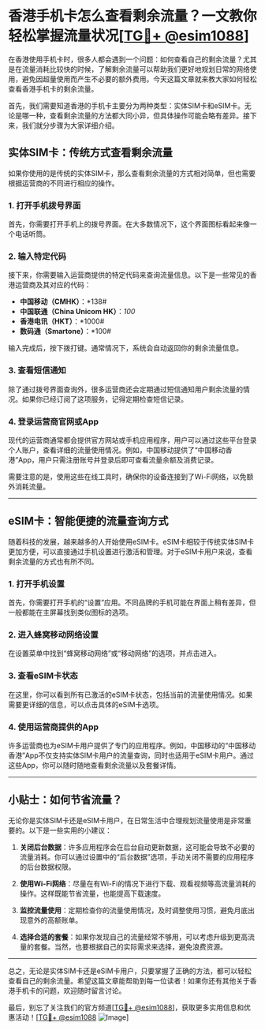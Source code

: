 # 香港手机卡怎么查看剩余流量？一文教你轻松掌握流量状况[[TG💪+ @esim1088](https://t.me/s/esim1088)]

在香港使用手机卡时，很多人都会遇到一个问题：如何查看自己的剩余流量？尤其是在流量消耗比较快的时候，了解剩余流量可以帮助我们更好地规划日常的网络使用，避免因超量使用而产生不必要的额外费用。今天这篇文章就来教大家如何轻松查看香港手机卡的剩余流量。

首先，我们需要知道香港的手机卡主要分为两种类型：实体SIM卡和eSIM卡。无论是哪一种，查看剩余流量的方法都大同小异，但具体操作可能会略有差异。接下来，我们就分步骤为大家详细介绍。

## 实体SIM卡：传统方式查看剩余流量

如果你使用的是传统的实体SIM卡，那么查看剩余流量的方式相对简单，但也需要根据运营商的不同进行相应的操作。

### 1. 打开手机拨号界面
首先，你需要打开手机上的拨号界面。在大多数情况下，这个界面图标看起来像一个电话听筒。

### 2. 输入特定代码
接下来，你需要输入运营商提供的特定代码来查询流量信息。以下是一些常见的香港运营商及其对应的代码：

- **中国移动（CMHK）**：*138#
- **中国联通（China Unicom HK）**：*100*
- **香港电讯（HKT）**：*1000#
- **数码通（Smartone）**：*100#

输入完成后，按下拨打键。通常情况下，系统会自动返回你的剩余流量信息。

### 3. 查看短信通知
除了通过拨号界面查询外，很多运营商还会定期通过短信通知用户剩余流量的情况。如果你已经订阅了这项服务，记得定期检查短信记录。

### 4. 登录运营商官网或App
现代的运营商通常都会提供官方网站或手机应用程序，用户可以通过这些平台登录个人账户，查看详细的流量使用情况。例如，中国移动提供了“中国移动香港”App，用户只需注册账号并登录后即可查看流量余额及消费记录。

需要注意的是，使用这些在线工具时，确保你的设备连接到了Wi-Fi网络，以免额外消耗流量。

---

## eSIM卡：智能便捷的流量查询方式

随着科技的发展，越来越多的人开始使用eSIM卡。eSIM卡相较于传统实体SIM卡更加方便，可以直接通过手机设置进行激活和管理。对于eSIM卡用户来说，查看剩余流量的方式也有所不同。

### 1. 打开手机设置
首先，你需要打开手机的“设置”应用。不同品牌的手机可能在界面上稍有差异，但一般都能在主屏幕找到类似图标的选项。

### 2. 进入蜂窝移动网络设置
在设置菜单中找到“蜂窝移动网络”或“移动网络”的选项，并点击进入。

### 3. 查看eSIM卡状态
在这里，你可以看到所有已激活的eSIM卡状态，包括当前的流量使用情况。如果需要更详细的信息，可以点击具体的eSIM卡选项。

### 4. 使用运营商提供的App
许多运营商也为eSIM卡用户提供了专门的应用程序。例如，中国移动的“中国移动香港”App不仅支持实体SIM卡用户的流量查询，同时也适用于eSIM卡用户。通过这些App，你可以随时随地查看剩余流量以及套餐详情。

---

## 小贴士：如何节省流量？

无论你是实体SIM卡还是eSIM卡用户，在日常生活中合理规划流量使用是非常重要的。以下是一些实用的小建议：

1. **关闭后台数据**：许多应用程序会在后台自动更新数据，这可能会导致不必要的流量消耗。你可以通过设置中的“后台数据”选项，手动关闭不需要的应用程序的后台数据权限。
   
2. **使用Wi-Fi网络**：尽量在有Wi-Fi的情况下进行下载、观看视频等高流量消耗的操作。这样既能节省流量，也能提高下载速度。

3. **监控流量使用**：定期检查你的流量使用情况，及时调整使用习惯，避免月底出现意外的高额账单。

4. **选择合适的套餐**：如果你发现自己的流量经常不够用，可以考虑升级到更高流量的套餐。当然，也要根据自己的实际需求来选择，避免浪费资源。

---

总之，无论是实体SIM卡还是eSIM卡用户，只要掌握了正确的方法，都可以轻松查看自己的剩余流量。希望这篇文章能帮助到每一位读者！如果你还有其他关于香港手机卡的问题，欢迎随时留言讨论。

最后，别忘了关注我们的官方频道[[TG💪+ @esim1088](https://t.me/s/esim1088)]，获取更多实用信息和优惠活动！[[TG💪+ @esim1088](https://t.me/s/esim1088) ![Image](https://i.postimg.cc/4NQfJmqS/Snipaste-2025-05-13-00-14-12.png)]